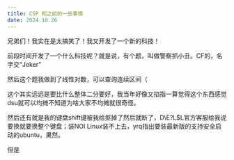 ```yaml
---
title: CSP 和之前的一些事情
date: 2024.10.26
---
```


兄弟们！我实在是太搞笑了！我又开发了一个新的科技！

前段时间开发了一个什么科技呢？就是说，有个题，叫做警察抓小丑。CF的，名字交“Joker”

然后这个题我做到了线性对数，可以查询连续区间（

这个其实远远是要比什么整体二分要好，我当年好像又掐指一算觉得这个东西感觉dsu就可以均摊不知道为啥大家不均摊就很奇怪。

然后还有就是我的键盘shift键被我给抠掉了然后就断了，D\E?L$L官方客服给我说要换就要换整个键盘；装NOI Linux装不上去，yrq指出要装最新版的支持安全启动的ubuntu，果然。

但是
<!--stackedit_data:
eyJoaXN0b3J5IjpbMTAyNjE5OTEyMV19
-->